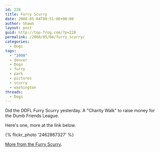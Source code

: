 ```yaml
---
id: 228
title: Furry Scurry
date: 2008-05-04T09:51:00+00:00
author: Shawn
layout: post
guid: http://top-frog.com/?p=228
permalink: /2008/05/04/furry_scurry/
categories:
  - Dogs
tags:
  - "2008"
  - denver
  - Dogs
  - furry
  - park
  - pictures
  - scurry
  - washington
threads:
  - Dogs
---
```

Did the DDFL Furry Scurry yesterday. A "Charity Walk" to raise money for the Dumb Friends League.

Here's one, more at the link below.

{% flickr_photo '2462867327' %}

[More from the Furry Scurry](http://www.flickr.com/search/?w=21167966%40N07&q=Furry+Scurry+2008&m=text).